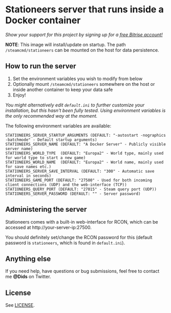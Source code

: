 # Stationeers server that runs inside a Docker container

*Show your support for this project by signing up for a [free Bitrise account!](https://app.bitrise.io?referrer=02c20c56fa07adcb)*

**NOTE**: This image will install/update on startup. The path ```/steamcmd/stationeers``` can be mounted on the host for data persistence.

## How to run the server

1. Set the environment variables you wish to modify from below
2. Optionally mount ```/steamcmd/stationeers``` somewhere on the host or inside another container to keep your data safe
3. Enjoy!

*You might alternatively edit `default.ini` to further customize your installation, but this hasn't been fully tested. Using environment variables is the only recommended way at the moment.*

The following environment variables are available:
```
STATIONEERS_SERVER_STARTUP_ARGUMENTS (DEFAULT: "-autostart -nographics -batchmode" - Default startup arguments)
STATIONEERS_SERVER_NAME (DEFAULT: "A Docker Server" - Publicly visible server name)
STATIONEERS_WORLD_TYPE  (DEFAULT: "Europa2" - World type, mainly used for world type to start a new game)
STATIONEERS_WORLD_NAME  (DEFAULT: "Europa2" - World name, mainly used for save names etc.)
STATIONEERS_SERVER_SAVE_INTERVAL (DEFAULT: "300" - Automatic save interval in seconds)
STATIONEERS_GAME_PORT (DEFAULT: "27500" - Used for both incoming client connections (UDP) and the web-interface (TCP))
STATIONEERS_QUERY_PORT (DEFAULT: "27015" - Steam query port (UDP))
STATIONEERS_SERVER_PASSWORD (DEFAULT: "" - Server password)
```

## Administering the server

Stationeers comes with a built-in web-interface for RCON, which can be accessed at http://your-server-ip:27500.

You should definitely set/change the RCON password for this (default password is `stationeers`, which is found in `default.ini`).

## Anything else

If you need help, have questions or bug submissions, feel free to contact me **@Dids** on Twitter.

## License

See [LICENSE](LICENSE).
